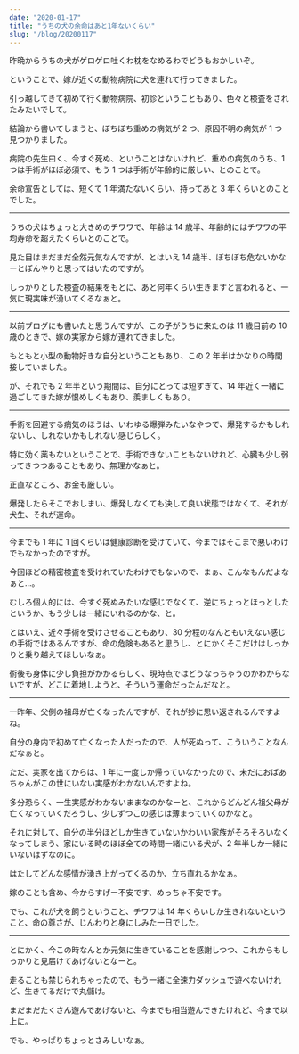 ```yaml
---
date: "2020-01-17"
title: "うちの犬の余命はあと1年ないくらい"
slug: "/blog/20200117"
---
```


昨晩からうちの犬がゲロゲロ吐くわ枕をなめるわでどうもおかしいぞ。

ということで、嫁が近くの動物病院に犬を連れて行ってきました。

引っ越してきて初めて行く動物病院、初診ということもあり、色々と検査をされたみたいでして。

結論から書いてしまうと、ぼちぼち重めの病気が 2 つ、原因不明の病気が 1 つ見つかりました。

病院の先生曰く、今すぐ死ぬ、ということはないけれど、重めの病気のうち、1 つは手術がほぼ必須で、もう 1 つは手術が年齢的に厳しい、とのことで。

余命宣告としては、短くて 1 年満たないくらい、持ってあと 3 年くらいとのことでした。

---

うちの犬はちょっと大きめのチワワで、年齢は 14 歳半、年齢的にはチワワの平均寿命を超えたくらいとのことで。

見た目はまだまだ全然元気なんですが、とはいえ 14 歳半、ぼちぼち危ないかなーとぼんやりと思ってはいたのですが。

しっかりとした検査の結果をもとに、あと何年くらい生きますと言われると、一気に現実味が湧いてくるなぁと。

---

以前ブログにも書いたと思うんですが、この子がうちに来たのは 11 歳目前の 10 歳のときで、嫁の実家から嫁が連れてきました。

もともと小型の動物好きな自分ということもあり、この 2 年半はかなりの時間接していました。

が、それでも 2 年半という期間は、自分にとっては短すぎて、14 年近く一緒に過ごしてきた嫁が恨めしくもあり、羨ましくもあり。

---

手術を回避する病気のほうは、いわゆる爆弾みたいなやつで、爆発するかもしれないし、しれないかもしれない感じらしく。

特に効く薬もないということで、手術できないこともないけれど、心臓も少し弱ってきつつあることもあり、無理かなぁと。

正直なところ、お金も厳しい。

爆発したらそこでおしまい、爆発しなくても決して良い状態ではなくて、それが犬生、それが運命。

---

今までも 1 年に 1 回くらいは健康診断を受けていて、今まではそこまで悪いわけでもなかったのですが。

今回ほどの精密検査を受けれていたわけでもないので、まぁ、こんなもんだよなぁと…。

むしろ個人的には、今すぐ死ぬみたいな感じでなくて、逆にちょっとほっとしたというか、もう少しは一緒にいれるのかな、と。

とはいえ、近々手術を受けさせることもあり、30 分程のなんともいえない感じの手術ではあるんですが、命の危険もあると思うし、とにかくそこだけはしっかりと乗り越えてほしいなぁ。

術後も身体に少し負担がかかるらしく、現時点ではどうなっちゃうのかわからないですが、どこに着地しようと、そういう運命だったんだなと。

---

一昨年、父側の祖母が亡くなったんですが、それが妙に思い返されるんですよね。

自分の身内で初めて亡くなった人だったので、人が死ぬって、こういうことなんだなぁと。

ただ、実家を出てからは、1 年に一度しか帰っていなかったので、未だにおばあちゃんがこの世にいない実感がわかないんですよね。

多分恐らく、一生実感がわかないままなのかなーと、これからどんどん祖父母が亡くなっていくだろうし、少しずつこの感じは薄まっていくのかなと。

それに対して、自分の半分ほどしか生きていないかわいい家族がそろそろいなくなってしまう、家にいる時のほぼ全ての時間一緒にいる犬が、2 年半しか一緒にいないはずなのに。

はたしてどんな感情が湧き上がってくるのか、立ち直れるかなぁ。

嫁のことも含め、今からすげー不安です、めっちゃ不安です。

でも、これが犬を飼うということ、チワワは 14 年くらいしか生きれないということ、命の尊さが、じんわりと身にしみた一日でした。

---

とにかく、今この時なんとか元気に生きていることを感謝しつつ、これからもしっかりと見届けてあげないとなーと。

走ることも禁じられちゃったので、もう一緒に全速力ダッシュで遊べないけれど、生きてるだけで丸儲け。

まだまだたくさん遊んであげないと、今までも相当遊んできたけれど、今まで以上に。

でも、やっぱりちょっとさみしいなぁ。
